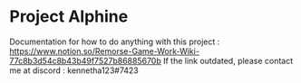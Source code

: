 # Project Alphine

Documentation for how to do anything with this project : https://www.notion.so/Remorse-Game-Work-Wiki-77c8b3d54c8b43b49f7527b86885670b
If the link outdated, please contact me at discord : kennetha123#7423